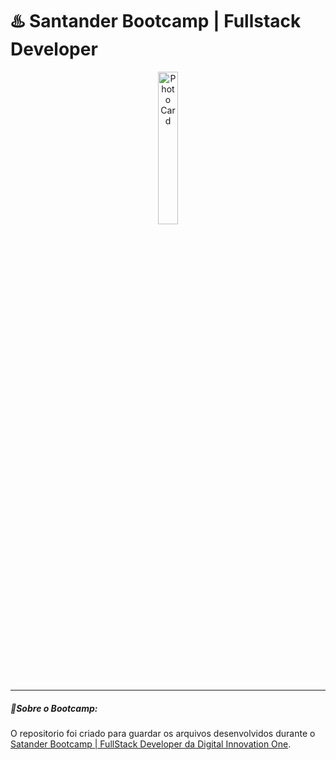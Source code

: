 # ♨️ Santander Bootcamp | Fullstack Developer 

<p align="center">
<img src="https://user-images.githubusercontent.com/50052600/123175180-b773e080-d457-11eb-9330-e965d2925341.png" alt="Photo Card" width="25%"/>
</p>

------

##### 📝Sobre o Bootcamp: 

O repositorio foi criado para guardar os arquivos desenvolvidos durante o [Satander Bootcamp | FullStack Developer da Digital Innovation One]().

